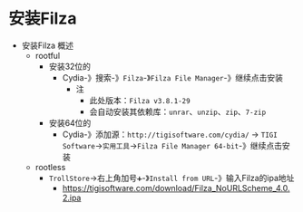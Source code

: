 # 安装Filza

* 安装Filza 概述
  * rootful
    * 安装32位的
      * Cydia-》搜索-》`Filza`-》`Filza File Manager`-》继续点击安装
        * 注
          * 此处版本：`Filza v3.8.1-29`
          * 会自动安装其依赖库：`unrar`、`unzip`、`zip`、`7-zip`
    * 安装64位的
      * Cydia-》添加源：`http://tigisoftware.com/cydia/` -> `TIGI Software`->`实用工具`->`Filza File Manager 64-bit`-》继续点击安装
  * rootless
    * `TrollStore`->右上角加号`➕`-》`Install from URL`-》输入Filza的ipa地址
      * https://tigisoftware.com/download/Filza_NoURLScheme_4.0.2.ipa
